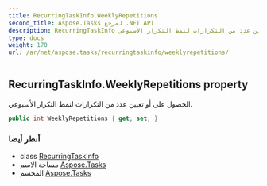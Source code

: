 ```yaml
---
title: RecurringTaskInfo.WeeklyRepetitions
second_title: Aspose.Tasks لمرجع .NET API
description: RecurringTaskInfo ملكية. الحصول على أو تعيين عدد من التكرارات لنمط التكرار الأسبوعي.
type: docs
weight: 170
url: /ar/net/aspose.tasks/recurringtaskinfo/weeklyrepetitions/
---
```

## RecurringTaskInfo.WeeklyRepetitions property

الحصول على أو تعيين عدد من التكرارات لنمط التكرار الأسبوعي.

```csharp
public int WeeklyRepetitions { get; set; }
```

### أنظر أيضا

* class [RecurringTaskInfo](../)
* مساحة الاسم [Aspose.Tasks](../../recurringtaskinfo/)
* المجسم [Aspose.Tasks](../../../)


